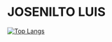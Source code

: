 # JOSENILTO LUIS

[![Top Langs](https://github-readme-stats.vercel.app/api/top-langs/?username=josenilto&hide=javascript,css,html)](https://github.com/josenilto/github-readme-stats)
